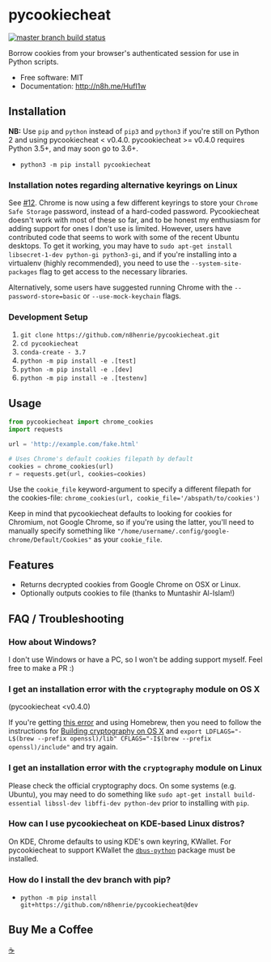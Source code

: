 # pycookiecheat

[![master branch build
status](https://github.com/n8henrie/pycookiecheat/actions/workflows/python-package.yml/badge.svg?branch=master)](https://github.com/n8henrie/pycookiecheat/actions/workflows/python-package.yml)

Borrow cookies from your browser's authenticated session for use in Python
scripts.

-   Free software: MIT
-   Documentation: http://n8h.me/HufI1w

## Installation

**NB:** Use `pip` and `python` instead of `pip3` and `python3` if you're still
on Python 2 and using pycookiecheat < v0.4.0. pycookiecheat >= v0.4.0 requires
Python 3.5+, and may soon go to 3.6+.

- `python3 -m pip install pycookiecheat`

### Installation notes regarding alternative keyrings on Linux

See [#12](https://github.com/n8henrie/pycookiecheat/issues/12). Chrome is now
using a few different keyrings to store your `Chrome Safe Storage` password,
instead of a hard-coded password. Pycookiecheat doesn't work with most of these
so far, and to be honest my enthusiasm for adding support for ones I don't use
is limited. However, users have contributed code that seems to work with some
of the recent Ubuntu desktops. To get it working, you may have to `sudo apt-get
install libsecret-1-dev python-gi python3-gi`, and if you're installing into a
virtualenv (highly recommended), you need to use the `--system-site-packages`
flag to get access to the necessary libraries.

Alternatively, some users have suggested running Chrome with the
`--password-store=basic` or `--use-mock-keychain` flags.

### Development Setup

1. `git clone https://github.com/n8henrie/pycookiecheat.git`
1. `cd pycookiecheat`
1. `conda-create - 3.7`
1. `python -m pip install -e .[test]`
1. `python -m pip install -e .[dev]`
1. `python -m pip install -e .[testenv]`

## Usage

```python
from pycookiecheat import chrome_cookies
import requests

url = 'http://example.com/fake.html'

# Uses Chrome's default cookies filepath by default
cookies = chrome_cookies(url)
r = requests.get(url, cookies=cookies)
```

Use the `cookie_file` keyword-argument to specify a different filepath for the
cookies-file: `chrome_cookies(url, cookie_file='/abspath/to/cookies')`

Keep in mind that pycookiecheat defaults to looking for cookies for
Chromium, not Google Chrome, so if you're using the latter, you'll need to
manually specify something like
`"/home/username/.config/google-chrome/Default/Cookies"` as your `cookie_file`.

## Features

- Returns decrypted cookies from Google Chrome on OSX or Linux.
- Optionally outputs cookies to file (thanks to Muntashir Al-Islam!)

## FAQ / Troubleshooting

### How about Windows?

I don't use Windows or have a PC, so I won't be adding support myself. Feel
free to make a PR :)

### I get an installation error with the `cryptography` module on OS X
(pycookiecheat <v0.4.0)

If you're getting [this
error](https://github.com/n8henrie/pycookiecheat/pull/11#issuecomment-221918807)
and using Homebrew, then you need to follow the instructions for [Building
cryptography on OS
X](https://cryptography.io/en/latest/installation/?highlight=cflags#building-cryptography-on-os-x)
and `export LDFLAGS="-L$(brew --prefix openssl)/lib" CFLAGS="-I$(brew --prefix
openssl)/include"` and try again.

### I get an installation error with the `cryptography` module on Linux

Please check the official cryptography docs. On some systems (e.g. Ubuntu), you
may need to do something like `sudo apt-get install build-essential libssl-dev
libffi-dev python-dev` prior to installing with `pip`.

### How can I use pycookiecheat on KDE-based Linux distros?

On KDE, Chrome defaults to using KDE's own keyring, KWallet. For pycookiecheat to support KWallet the [`dbus-python`](https://pypi.org/project/dbus-python/) package must be installed.

### How do I install the dev branch with pip?

- `python -m pip install git+https://github.com/n8henrie/pycookiecheat@dev`

## Buy Me a Coffee

[☕️](https://n8henrie.com/donate)
